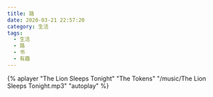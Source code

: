 ```yaml
---
title: 路
date: 2020-03-21 22:57:20
category: 生活
tags:
  - 生活
  - 路
  - 书
  - 有趣
---
```


{% aplayer "The Lion Sleeps Tonight" "The Tokens" "/music/The Lion Sleeps Tonight.mp3" "autoplay" %}
